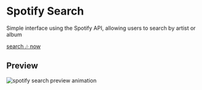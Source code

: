 # Spotify Search
Simple interface using the Spotify API, allowing users to search by artist or album

<a href="https://ninahahne.github.io/spotify-search/">search 🎶 now</a>

## Preview
<img src="./preview/spotify-search_tom-waits.gif" alt="spotify search preview animation">
